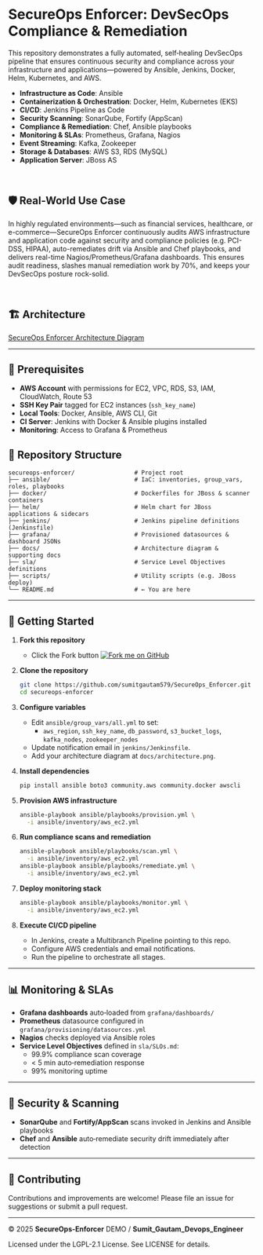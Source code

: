 # SecureOps Enforcer: DevSecOps Compliance & Remediation

This repository demonstrates a fully automated, self‑healing DevSecOps pipeline that ensures continuous security and compliance across your infrastructure and applications—powered by Ansible, Jenkins, Docker, Helm, Kubernetes, and AWS.

- **Infrastructure as Code**: Ansible
- **Containerization & Orchestration**: Docker, Helm, Kubernetes (EKS)
- **CI/CD**: Jenkins Pipeline as Code
- **Security Scanning**: SonarQube, Fortify (AppScan)
- **Compliance & Remediation**: Chef, Ansible playbooks
- **Monitoring & SLAs**: Prometheus, Grafana, Nagios
- **Event Streaming**: Kafka, Zookeeper
- **Storage & Databases**: AWS S3, RDS (MySQL)
- **Application Server**: JBoss AS

<br>

## 🛡️ Real-World Use Case

In highly regulated environments—such as financial services, healthcare, or e-commerce—SecureOps Enforcer continuously audits AWS infrastructure and application code against security and compliance policies (e.g. PCI-DSS, HIPAA), auto-remediates drift via Ansible and Chef playbooks, and delivers real-time Nagios/Prometheus/Grafana dashboards. This ensures audit readiness, slashes manual remediation work by 70%, and keeps your DevSecOps posture rock-solid.

<br>

## 🏗️ Architecture

[SecureOps Enforcer Architecture Diagram](.doc/ARCH_SecureOps_enforcer.png)

---
## 🔧 Prerequisites

- **AWS Account** with permissions for EC2, VPC, RDS, S3, IAM, CloudWatch, Route 53
- **SSH Key Pair** tagged for EC2 instances (`ssh_key_name`)
- **Local Tools**: Docker, Ansible, AWS CLI, Git
- **CI Server**: Jenkins with Docker & Ansible plugins installed
- **Monitoring**: Access to Grafana & Prometheus



## 📁 Repository Structure

```plaintext
secureops-enforcer/                 # Project root
├── ansible/                        # IaC: inventories, group_vars, roles, playbooks
├── docker/                         # Dockerfiles for JBoss & scanner containers
├── helm/                           # Helm chart for JBoss applications & sidecars
├── jenkins/                        # Jenkins pipeline definitions (Jenkinsfile)
├── grafana/                        # Provisioned datasources & dashboard JSONs
├── docs/                           # Architecture diagram & supporting docs
├── sla/                            # Service Level Objectives definitions
├── scripts/                        # Utility scripts (e.g. JBoss deploy)
└── README.md                       # ← You are here
```

---

## 🚀 Getting Started

1. **Fork this repository**
    - Click the Fork button [![Fork me on GitHub](https://img.shields.io/badge/Fork%20me-blue.svg)](https://github.com/sumitgautam579/SecureOps_Enforcer.git) 


2. **Clone the repository**

   ```bash
   git clone https://github.com/sumitgautam579/SecureOps_Enforcer.git
   cd secureops-enforcer
   ```

3. **Configure variables**

   - Edit `ansible/group_vars/all.yml` to set:
     - `aws_region`, `ssh_key_name`, `db_password`, `s3_bucket_logs`, `kafka_nodes`, `zookeeper_nodes`
   - Update notification email in `jenkins/Jenkinsfile`.
   - Add your architecture diagram at `docs/architecture.png`.

4. **Install dependencies**

   ```bash
   pip install ansible boto3 community.aws community.docker awscli
   ```

5. **Provision AWS infrastructure**

   ```bash
   ansible-playbook ansible/playbooks/provision.yml \
     -i ansible/inventory/aws_ec2.yml
   ```

6. **Run compliance scans and remediation**

   ```bash
   ansible-playbook ansible/playbooks/scan.yml \
     -i ansible/inventory/aws_ec2.yml
   ansible-playbook ansible/playbooks/remediate.yml \
     -i ansible/inventory/aws_ec2.yml
   ```

7. **Deploy monitoring stack**

   ```bash
   ansible-playbook ansible/playbooks/monitor.yml \
     -i ansible/inventory/aws_ec2.yml
   ```

8. **Execute CI/CD pipeline**

   - In Jenkins, create a Multibranch Pipeline pointing to this repo.
   - Configure AWS credentials and email notifications.
   - Run the pipeline to orchestrate all stages.

---

## 📊 Monitoring & SLAs

- **Grafana dashboards** auto‑loaded from `grafana/dashboards/`
- **Prometheus** datasource configured in `grafana/provisioning/datasources.yml`
- **Nagios** checks deployed via Ansible roles
- **Service Level Objectives** defined in `sla/SLOs.md`:
  - 99.9% compliance scan coverage
  - < 5 min auto‑remediation response
  - 99% monitoring uptime

---

## 🔐 Security & Scanning

- **SonarQube** and **Fortify/AppScan** scans invoked in Jenkins and Ansible playbooks
- **Chef** and **Ansible** auto‑remediate security drift immediately after detection

---

## 🤝 Contributing

Contributions and improvements are welcome! Please file an issue for suggestions or submit a pull request.

---

© 2025 **SecureOps-Enforcer** DEMO / **Sumit_Gautam_Devops_Engineer**

Licensed under the LGPL-2.1 License. See LICENSE for details.
